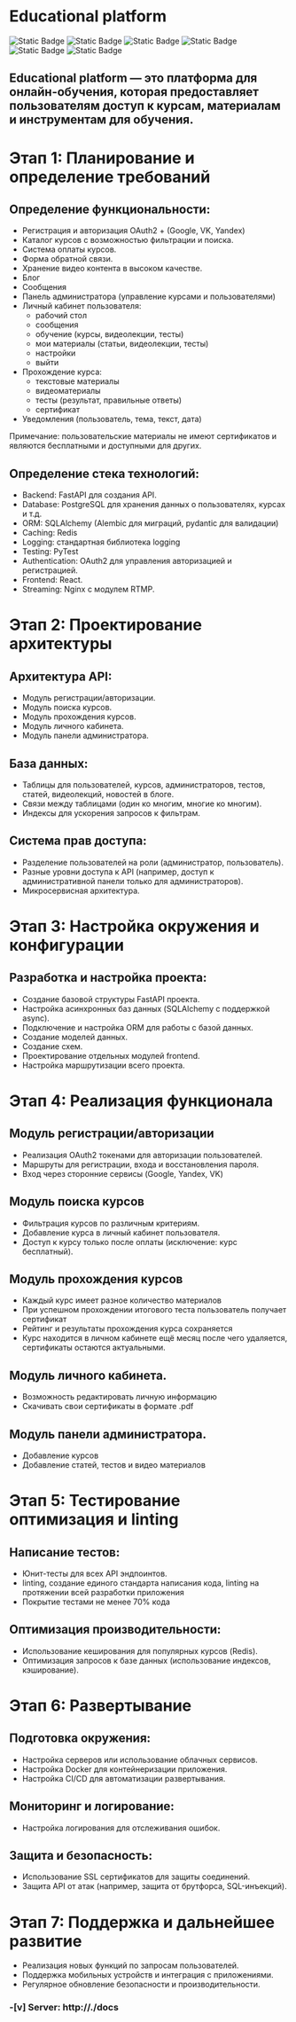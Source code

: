 # Educational platform

![Static Badge](https://img.shields.io/badge/React-18-yellow)
![Static Badge](https://img.shields.io/badge/Python-3.11-blue)
![Static Badge](https://img.shields.io/badge/Fastapi-0.114.2-blue)
![Static Badge](https://img.shields.io/badge/SQLAlchemy-2.0.34-blue)
![Static Badge](https://img.shields.io/badge/PostgreSQL-16.4-blue)
![Static Badge](https://img.shields.io/badge/Redis-5.0.3-blue)

## Educational platform — это платформа для онлайн-обучения, которая предоставляет пользователям доступ к курсам, материалам и инструментам для обучения. 

# Этап 1: Планирование и определение требований

## Определение функциональности:

- Регистрация и авторизация OAuth2 + (Google, VK, Yandex)
- Каталог курсов с возможностью фильтрации и поиска.
- Система оплаты курсов.
- Форма обратной связи.
- Хранение видео контента в высоком качестве.
- Блог
- Сообщения
- Панель администратора (управление курсами и пользователями)
- Личный кабинет пользователя:
  - рабочий стол
  - сообщения
  - обучение (курсы, видеолекции, тесты)
  - мои материалы (статьи, видеолекции, тесты)
  - настройки
  - выйти
- Прохождение курса:
  - текстовые материалы
  - видеоматериалы
  - тесты (результат, правильные ответы)
  - сертификат
- Уведомления (пользователь, тема, текст, дата)

Примечание: пользовательские материалы не имеют сертификатов и являются бесплатными и доступными для других.

## Определение стека технологий:
- Backend: FastAPI для создания API.
- Database: PostgreSQL для хранения данных о пользователях, курсах и т.д.
- ORM: SQLAlchemy (Alembic для миграций, pydantic для валидации)
- Caching: Redis
- Logging: стандартная библиотека logging
- Testing: PyTest
- Authentication: OAuth2 для управления авторизацией и регистрацией.
- Frontend: React.
- Streaming: Nginx с модулем RTMP.

# Этап 2: Проектирование архитектуры

## Архитектура API:
- Модуль регистрации/авторизации.
- Модуль поиска курсов.
- Модуль прохождения курсов.
- Модуль личного кабинета.
- Модуль панели администратора.

## База данных:
- Таблицы для пользователей, курсов, администраторов, тестов, статей, видеолекций, новостей в блоге.
- Связи между таблицами (один ко многим, многие ко многим).
- Индексы для ускорения запросов к фильтрам.

## Система прав доступа:
- Разделение пользователей на роли (администратор, пользователь).
- Разные уровни доступа к API (например, доступ к административной панели только для администраторов).
- Микросервисная архитектура.

# Этап 3: Настройка окружения и конфигурации

## Разработка и настройка проекта:
- Создание базовой структуры FastAPI проекта.
- Настройка асинхронных баз данных (SQLAlchemy с поддержкой async).
- Подключение и настройка ORM для работы с базой данных.
- Создание моделей данных.
- Создание схем.
- Проектирование отдельных модулей frontend.
- Настройка маршрутизации всего проекта.

# Этап 4: Реализация функционала

## Модуль регистрации/авторизации
- Реализация OAuth2 токенами для авторизации пользователей.
- Маршруты для регистрации, входа и восстановления пароля.
- Вход через сторонние сервисы (Google, Yandex, VK)

## Модуль поиска курсов
- Фильтрация курсов по различным критериям.
- Добавление курса в личный кабинет пользователя.
- Доступ к курсу только после оплаты (исключение: курс бесплатный).

## Модуль прохождения курсов
- Каждый курс имеет разное количество материалов
- При успешном прохождении итогового теста пользователь получает сертификат
- Рейтинг и результаты прохождения курса сохраняется
- Курс находится в личном кабинете ещё месяц после чего удаляется, сертификаты остаются актуальными.

## Модуль личного кабинета.
- Возможность редактировать личную информацию
- Скачивать свои сертификаты в формате .pdf

## Модуль панели администратора.
- Добавление курсов
- Добавление статей, тестов и видео материалов

# Этап 5: Тестирование оптимизация и linting

## Написание тестов:
- Юнит-тесты для всех API эндпоинтов.
- linting, создание единого стандарта написания кода, linting на протяжении всей разработки приложения
- Покрытие тестами не менее 70% кода

## Оптимизация производительности:
- Использование кеширования для популярных курсов (Redis).
- Оптимизация запросов к базе данных (использование индексов, кэширование).

# Этап 6: Развертывание

## Подготовка окружения:
- Настройка серверов или использование облачных сервисов.
- Настройка Docker для контейнеризации приложения.
- Настройка CI/CD для автоматизации развертывания.

## Мониторинг и логирование:
- Настройка логирования для отслеживания ошибок.

## Защита и безопасность:
- Использование SSL сертификатов для защиты соединений.
- Защита API от атак (например, защита от брутфорса, SQL-инъекций).

# Этап 7: Поддержка и дальнейшее развитие
- Реализация новых функций по запросам пользователей.
- Поддержка мобильных устройств и интеграция с приложениями.
- Регулярное обновление безопасности и производительности.

### -[v] Server: http://./docs
